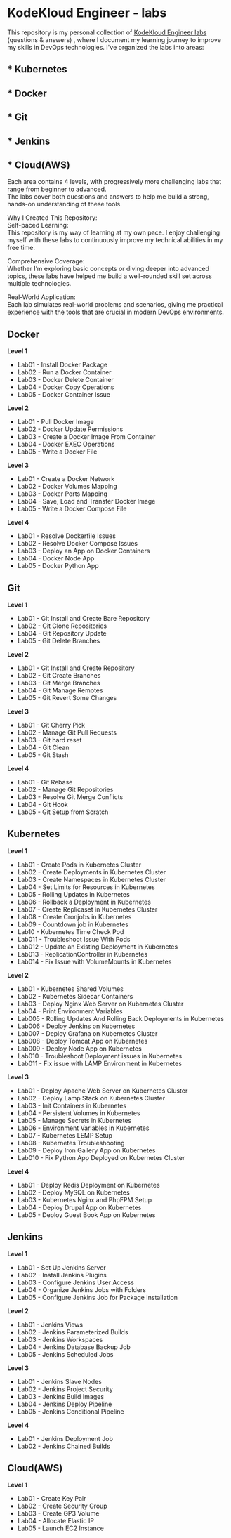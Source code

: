 # KodeKloud Engineer - labs

This repository is my personal collection of [KodeKloud Engineer labs](https://engineer.kodekloud.com/) (questions & answers) , where I document my learning journey to improve my skills in DevOps technologies.
I've organized the labs into areas:

## * Kubernetes 
## * Docker 
## * Git 
## * Jenkins 
## * Cloud(AWS) 
Each area contains 4 levels, with progressively more challenging labs that range from beginner to advanced.  
The labs cover both questions and answers to help me build a strong, hands-on understanding of these tools.

Why I Created This Repository:  
Self-paced Learning:  
This repository is my way of learning at my own pace. I enjoy challenging myself with these labs to continuously improve my technical abilities in my free time. 

Comprehensive Coverage:  
Whether I’m exploring basic concepts or diving deeper into advanced topics, these labs have helped me build a well-rounded skill set across multiple technologies. 

Real-World Application:  
Each lab simulates real-world problems and scenarios, giving me practical experience with the tools that are crucial in modern DevOps environments. 

## Docker  
__Level 1__  
* Lab01 - Install Docker Package  
* Lab02 - Run a Docker Container  
* Lab03 - Docker Delete Container  
* Lab04 - Docker Copy Operations  
* Lab05 - Docker Container Issue  

__Level 2__  
* Lab01 - Pull Docker Image  
* Lab02 - Docker Update Permissions  
* Lab03 - Create a Docker Image From Container  
* Lab04 - Docker EXEC Operations  
* Lab05 - Write a Docker File  

__Level 3__  
* Lab01 - Create a Docker Network  
* Lab02 - Docker Volumes Mapping  
* Lab03 - Docker Ports Mapping  
* Lab04 - Save, Load and Transfer Docker Image  
* Lab05 - Write a Docker Compose File  

__Level 4__  
* Lab01 - Resolve Dockerfile Issues  
* Lab02 - Resolve Docker Compose Issues  
* Lab03 - Deploy an App on Docker Containers  
* Lab04 - Docker Node App  
* Lab05 - Docker Python App

## Git
__Level 1__ 
* Lab01 - Git Install and Create Bare Repository  
* Lab02 - Git Clone Repositories  
* Lab04 - Git Repository Update  
* Lab05 - Git Delete Branches
  
__Level 2__  
* Lab01 - Git Install and Create Repository  
* Lab02 - Git Create Branches  
* Lab03 - Git Merge Branches  
* Lab04 - Git Manage Remotes  
* Lab05 - Git Revert Some Changes    

__Level 3__  
* Lab01 - Git Cherry Pick
* Lab02 - Manage Git Pull Requests
* Lab03 - Git hard reset
* Lab04 - Git Clean
* Lab05 - Git Stash
  
__Level 4__    
* Lab01 - Git Rebase  
* Lab02 - Manage Git Repositories  
* Lab03 - Resolve Git Merge Conflicts  
* Lab04 - Git Hook  
* Lab05 - Git Setup from Scratch

## Kubernetes  
__Level 1__  
* Lab01 - Create Pods in Kubernetes Cluster
* Lab02 - Create Deployments in Kubernetes Cluster
* Lab03 - Create Namespaces in Kubernetes Cluster
* Lab04 - Set Limits for Resources in Kubernetes
* Lab05 - Rolling Updates in Kubernetes
* Lab06 - Rollback a Deployment in Kubernetes
* Lab07 - Create Replicaset in Kubernetes Cluster
* Lab08 - Create Cronjobs in Kubernetes
* Lab09 - Countdown job in Kubernetes
* Lab10 - Kubernetes Time Check Pod
* Lab011 - Troubleshoot Issue With Pods
* Lab012 - Update an Existing Deployment in Kubernetes
* Lab013 - ReplicationController in Kubernetes
* Lab014 - Fix Issue with VolumeMounts in Kubernetes


__Level 2__  
* Lab01 - Kubernetes Shared Volumes
* Lab02 - Kubernetes Sidecar Containers
* Lab03 - Deploy Nginx Web Server on Kubernetes Cluster
* Lab04 - Print Environment Variables
* Lab005 - Rolling Updates And Rolling Back Deployments in Kubernetes
* Lab006 - Deploy Jenkins on Kubernetes
* Lab007 - Deploy Grafana on Kubernetes Cluster
* Lab008 - Deploy Tomcat App on Kubernetes
* Lab009 - Deploy Node App on Kubernetes
* Lab010 - Troubleshoot Deployment issues in Kubernetes
* Lab011 - Fix issue with LAMP Environment in Kubernetes



__Level 3__  
* Lab01 - Deploy Apache Web Server on Kubernetes Cluster
* Lab02 - Deploy Lamp Stack on Kubernetes Cluster
* Lab03 - Init Containers in Kubernetes
* Lab04 - Persistent Volumes in Kubernetes
* Lab05 - Manage Secrets in Kubernetes
* Lab06 - Environment Variables in Kubernetes
* Lab07 - Kubernetes LEMP Setup
* Lab08 - Kubernetes Troubleshooting
* Lab09 - Deploy Iron Gallery App on Kubernetes
* Lab010 - Fix Python App Deployed on Kubernetes Cluster  

__Level 4__    
* Lab01 - Deploy Redis Deployment on Kubernetes
* Lab02 - Deploy MySQL on Kubernetes
* Lab03 - Kubernetes Nginx and PhpFPM Setup
* Lab04 - Deploy Drupal App on Kubernetes
* Lab05 - Deploy Guest Book App on Kubernetes

## Jenkins  
__Level 1__  
* Lab01 - Set Up Jenkins Server
* Lab02 - Install Jenkins Plugins
* Lab03 - Configure Jenkins User Access
* Lab04 - Organize Jenkins Jobs with Folders
* Lab05 - Configure Jenkins Job for Package Installation

__Level 2__  
* Lab01 - Jenkins Views
* Lab02 - Jenkins Parameterized Builds
* Lab03 - Jenkins Workspaces
* Lab04 - Jenkins Database Backup Job
* Lab05 - Jenkins Scheduled Jobs

__Level 3__  
* Lab01 - Jenkins Slave Nodes
* Lab02 - Jenkins Project Security
* Lab03 - Jenkins Build Images
* Lab04 - Jenkins Deploy Pipeline
* Lab05 - Jenkins Conditional Pipeline

__Level 4__  
* Lab01 - Jenkins Deployment Job
* Lab02 - Jenkins Chained Builds

## Cloud(AWS) 
__Level 1__  
* Lab01 - Create Key Pair
* Lab02 - Create Security Group
* Lab03 - Create GP3 Volume
* Lab04 - Allocate Elastic IP
* Lab05 - Launch EC2 Instance
